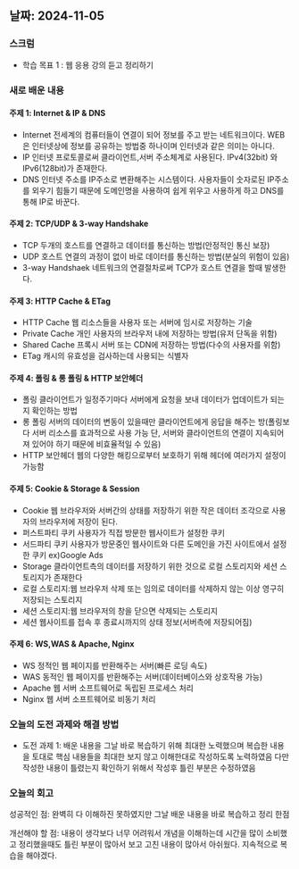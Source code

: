 ## 날짜: 2024-11-05

### 스크럼
- 학습 목표 1 : 웹 응용 강의 듣고 정리하기

### 새로 배운 내용
#### 주제 1: Internet & IP & DNS
- Internet 전세계의 컴퓨터들이 연결이 되어 정보를 주고 받는 네트워크이다. WEB은 인터넷상에 정보를 공유하는 방법중 하나이며 인터넷과 같은 의미는 아니다.
- IP 인터넷 프로토콜로써 클라이언트,서버 주소체계로 사용된다. IPv4(32bit) 와 IPv6(128bit)가 존재한다.
- DNS 인터넷 주소를 IP주소로 변환해주는 시스템이다. 사용자들이 숫자로된 IP주소를 외우기 힘들기 때문에 도메인명을 사용하여 쉽게 위우고 사용하게 하고 DNS를 통해 IP로 바꾼다.

#### 주제 2: TCP/UDP & 3-way Handshake
- TCP 두개의 호스트를 연결하고 데이터를 통신하는 방법(안정적인 통신 보장)
- UDP 호스트 연결의 과정이 없이 바로 데이터를 통신하는 방법(분실의 위험이 있음)
- 3-way Handshaek 네트워크의 연결절차로써 TCP가 호스트 연결을 할때 발생한다.

#### 주제 3: HTTP Cache & ETag
- HTTP Cache 웹 리소스들을 사용자 또는 서버에 임시로 저장하는 기술
- Private Cache 개인 사용자의 브라우저 내에 저장하는 방법(유저 단독을 위함)
- Shared Cache 프록시 서버 또는 CDN에 저장하는 방법(다수의 사용자를 위함)
- ETag 캐시의 유효성을 검사하는데 사용되는 식별자

#### 주제 4: 폴링 & 롱 폴링 & HTTP 보안헤더
- 폴링 클라이언트가 일정주기마다 서버에게 요청을 보내 데이터가 업데이트가 되는지 확인하는 방법
- 롱 폴링 서버의 데이터의 변동이 있을때만 클라이언트에게 응답을 해주는 방(폴링보다 서버 리소스를 효과적으로 사용 가능 단, 서버와 클라이언트의 연결이 지속되어져 있어야 하기 때문에 비효율적일 수 있음)
- HTTP 보안헤더 웹의 다양한 해킹으로부터 보호하기 위해 헤더에 여러가지 설정이 가능함

#### 주제 5: Cookie & Storage & Session
- Cookie 웹 브라우저와 서버간의 상태를 저장하기 위한 작은 데이터 조각으로 사용자의 브라우저에 저장이 된다.
- 퍼스트파티 쿠키 사용자가 직접 방문한 웹사이트가 설정한 쿠키
- 서드파티 쿠키 사용자가 방문중인 웹사이트와 다른 도메인을 가진 사이트에서 설정한 쿠키 ex)Google Ads
- Storage 클라이언트측의 데이터를 저장하기 위한 것으로 로컬 스토리지와 세션 스토리지가 존재한다
- 로컬 스토리지:웹 브라우저 삭제 또는 임의로 데이터를 삭제하지 않는 이상 영구히 저장되는 스토리지
- 세션 스토리지:웹 브라우저의 창을 닫으면 삭제되는 스토리지
- 세션 웹사이트를 접속 후 종료시까지의 상태 정보(서버측에 저장되어짐)

#### 주제 6: WS,WAS & Apache, Nginx
- WS 정적인 웹 페이지를 반환해주는 서버(빠른 로딩 속도)
- WAS 동적인 웹 페이지를 반환해주는 서버(데이터베이스와 상호작용 가능)
- Apache 웹 서버 소프트웨어로 독립된 프로세스 처리
- Nginx 웹 서버 소프트웨어로 비동기 처리


### 오늘의 도전 과제와 해결 방법
- 도전 과제 1: 배운 내용을 그날 바로 복습하기 위해 최대한 노력했으며 복습한 내용을 토대로 핵심 내용들을 최대한 보지 않고 이해한대로 작성하도록 노력하였음 다만 작성한 내용이 틀렸는지 확인하기 위해서 작성후 틀린 부분은 수정하였음

### 오늘의 회고
성공적인 점: 완벽히 다 이해하진 못하였지만 그날 배운 내용을 바로 복습하고 정리 한점

개선해야 할 점: 내용이 생각보다 너무 어려워서 개념을 이해하는데 시간을 많이 소비했고 정리했을때도 틀린 부분이 많아서 보고 고친 내용이 많아서 아쉬웠다. 지속적으로 복습을 해야겠다.